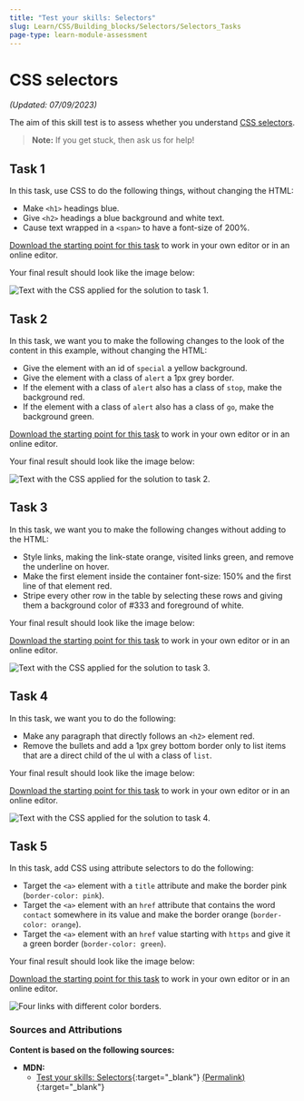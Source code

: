 ```yaml
---
title: "Test your skills: Selectors"
slug: Learn/CSS/Building_blocks/Selectors/Selectors_Tasks
page-type: learn-module-assessment
---
```


# CSS selectors

_(Updated: 07/09/2023)_

The aim of this skill test is to assess whether you understand [CSS selectors](../../resources/css_building_blocks/css_selectors/README.md).

> **Note:** If you get stuck, then ask us for help!

## Task 1

In this task, use CSS to do the following things, without changing the HTML:

- Make `<h1>` headings blue.
- Give `<h2>` headings a blue background and white text.
- Cause text wrapped in a `<span>` to have a font-size of 200%.

[Download the starting point for this task](assets/type-download.html) to work in your own editor or in an online editor.

Your final result should look like the image below:

![Text with the CSS applied for the solution to task 1.](assets/selectors1.jpg)

## Task 2

In this task, we want you to make the following changes to the look of the content in this example, without changing the HTML:

- Give the element with an id of `special` a yellow background.
- Give the element with a class of `alert` a 1px grey border.
- If the element with a class of `alert` also has a class of `stop`, make the background red.
- If the element with a class of `alert` also has a class of `go`, make the background green.

[Download the starting point for this task](assets/class-id-download.html) to work in your own editor or in an online editor.

Your final result should look like the image below:

![Text with the CSS applied for the solution to task 2.](assets/selectors2.jpg)

## Task 3

In this task, we want you to make the following changes without adding to the HTML:

- Style links, making the link-state orange, visited links green, and remove the underline on hover.
- Make the first element inside the container font-size: 150% and the first line of that element red.
- Stripe every other row in the table by selecting these rows and giving them a background color of #333 and foreground of white.

Your final result should look like the image below:

[Download the starting point for this task](assets/pseudo-download.html) to work in your own editor or in an online editor.

![Text with the CSS applied for the solution to task 3.](assets/selectors3.jpg)

## Task 4

In this task, we want you to do the following:

- Make any paragraph that directly follows an `<h2>` element red.
- Remove the bullets and add a 1px grey bottom border only to list items that are a direct child of the ul with a class of `list`.

Your final result should look like the image below:

[Download the starting point for this task](assets/combinators-download.html) to work in your own editor or in an online editor.

![Text with the CSS applied for the solution to task 4.](assets/selectors4.jpg)

## Task 5

In this task, add CSS using attribute selectors to do the following:

- Target the `<a>` element with a `title` attribute and make the border pink (`border-color: pink`).
- Target the `<a>` element with an `href` attribute that contains the word `contact` somewhere in its value and make the border orange (`border-color: orange`).
- Target the `<a>` element with an `href` value starting with `https` and give it a green border (`border-color: green`).

Your final result should look like the image below:

[Download the starting point for this task](assets/attribute-links-download.html) to work in your own editor or in an online editor.

![Four links with different color borders.](assets/selectors-attribute.png)

### Sources and Attributions

**Content is based on the following sources:**

- **MDN:**
  - [Test your skills: Selectors](https://developer.mozilla.org/en-US/docs/Learn/CSS/Building_blocks/Selectors/Selectors_Tasks){:target="_blank"} [(Permalink)](https://github.com/mdn/content/blob/a77137e6239ef445ac67b2ffb7067d6332907910/files/en-us/learn/css/building_blocks/selectors/selectors_tasks/index.md){:target="_blank"}